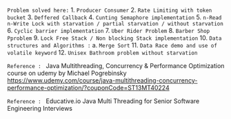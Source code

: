 `Problem solved here:`
    1. `Producer Consumer`
    2. `Rate Limiting with token bucket`
    3. `Deffered Callback`
    4. `Cunting Semaphore implementation`
    5. `n-Read n-Write Lock with starvation / partial starvation / without starvation`
    6. `Cyclic barrier implementation`
    7. `Uber Rider Problem`
    8. `Barber Shop Pproblem`
    9. `Lock Free Stack / Non blocking Stack implementation`
    10. `Data structures and Algorithms :`
            a. `Merge Sort`
    11. `Data Race demo and use of volatile keyword`
    12. `Unisex Bathroom problem without starvation`

`Reference : ` Java Multithreading, Concurrency & Performance Optimization course on udemy by Michael Pogrebinsky
            https://www.udemy.com/course/java-multithreading-concurrency-performance-optimization/?couponCode=ST13MT40224

`Reference : ` Educative.io Java Multi Threading for Senior Software Engineering Interviews